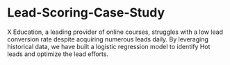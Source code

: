 # Lead-Scoring-Case-Study
X Education, a leading provider of online courses, struggles with a low lead conversion rate despite acquiring numerous leads daily.  By leveraging historical data, we have built a logistic regression model to identify Hot leads and optimize the lead efforts. 
